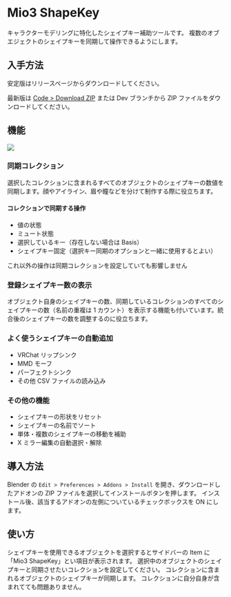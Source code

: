 # Mio3 ShapeKey

キャラクターモデリングに特化したシェイプキー補助ツールです。
複数のオブエジェクトのシェイプキーを同期して操作できるようにします。

## 入手方法

安定版はリリースページからダウンロードしてください。

最新版は [Code > Download ZIP](https://github.com/mio3io/Mio3ShapekeySync/archive/master.zip) または Dev ブランチから ZIP ファイルをダウンロードしてください。

## 機能

![](https://github.com/mio3io/resources/raw/Mio3ShapekeySync/Mio3ShapekeySync2022-04-20%20221900.png)

### 同期コレクション

選択したコレクションに含まれるすべてのオブジェクトのシェイプキーの数値を同期します。顔やアイライン、眉や瞳などを分けて制作する際に役立ちます。

#### コレクションで同期する操作

- 値の状態
- ミュート状態
- 選択しているキー（存在しない場合は Basis）
- シェイプキー固定（選択キー同期のオプションと一緒に使用するとよい）

これ以外の操作は同期コレクションを設定していても影響しません

### 登録シェイプキー数の表示

オブジェクト自身のシェイプキーの数、同期しているコレクションのすべてのシェイプキーの数（名前の重複は 1 カウント）を表示する機能も付いています。統合後のシェイプキーの数を調整するのに役立ちます。

### よく使うシェイプキーの自動追加

- VRChat リップシンク
- MMD モーフ
- パーフェクトシンク
- その他 CSV ファイルの読み込み

### その他の機能

- シェイプキーの形状をリセット
- シェイプキーの名前でソート
- 単体・複数のシェイプキーの移動を補助
- X ミラー編集の自動選択・解除

## 導入方法

Blender の `Edit > Preferences > Addons > Install` を開き、ダウンロードしたアドオンの ZIP ファイルを選択してインストールボタンを押します。
インストール後、該当するアドオンの左側についているチェックボックスを ON にします。

## 使い方

シェイプキーを使用できるオブジェクトを選択するとサイドバーの Item に「Mio3 ShapeKey」とい項目が表示されます。
選択中のオブジェクトのシェイプキーと同期させたいコレクションを設定してください。
コレクションに含まれるオブジェクトのシェイプキーが同期します。
コレクションに自分自身が含まれてても問題ありません。
